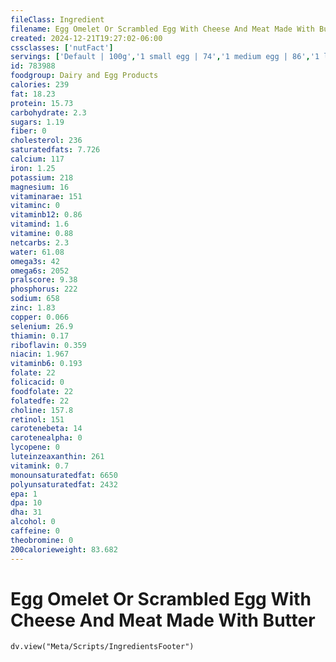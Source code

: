 ```yaml
---
fileClass: Ingredient
filename: Egg Omelet Or Scrambled Egg With Cheese And Meat Made With Butter
created: 2024-12-21T19:27:02-06:00
cssclasses: ['nutFact']
servings: ['Default | 100g','1 small egg | 74','1 medium egg | 86','1 large egg | 97','1 extra large egg | 108','1 egg, ns as to size | 97','1 cup | 187','1 jumbo egg | 122']
id: 783988
foodgroup: Dairy and Egg Products 
calories: 239
fat: 18.23
protein: 15.73
carbohydrate: 2.3
sugars: 1.19
fiber: 0
cholesterol: 236
saturatedfats: 7.726
calcium: 117
iron: 1.25
potassium: 218
magnesium: 16
vitaminarae: 151
vitaminc: 0
vitaminb12: 0.86
vitamind: 1.6
vitamine: 0.88
netcarbs: 2.3
water: 61.08
omega3s: 42
omega6s: 2052
pralscore: 9.38
phosphorus: 222
sodium: 658
zinc: 1.83
copper: 0.066
selenium: 26.9
thiamin: 0.17
riboflavin: 0.359
niacin: 1.967
vitaminb6: 0.193
folate: 22
folicacid: 0
foodfolate: 22
folatedfe: 22
choline: 157.8
retinol: 151
carotenebeta: 14
carotenealpha: 0
lycopene: 0
luteinzeaxanthin: 261
vitamink: 0.7
monounsaturatedfat: 6650
polyunsaturatedfat: 2432
epa: 1
dpa: 10
dha: 31
alcohol: 0
caffeine: 0
theobromine: 0
200calorieweight: 83.682
---
```


# Egg Omelet Or Scrambled Egg With Cheese And Meat Made With Butter

```dataviewjs
dv.view("Meta/Scripts/IngredientsFooter")
```
